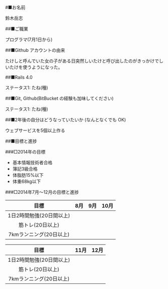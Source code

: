 #■お名前

  鈴木岳志

##■ご職業

  プログラマ(7月1日から)
  
##■Github アカウントの由来

  たけしと呼んでいた女の子がある日突然しいたけと呼び出したのがきっかけでしいたけを使うようになった。

##■Rails 4.0

  ステータス1: たね(種)

##■Git, Github(BitBucket の経験も加味してください)

  ステータス1: たね(種)

##■2年後の自分はどうなっていたいか (なんとなくでも OK)

  ウェブサービスを5個以上作る

##■目標と進捗

###□2014年の目標
 - 基本情報技術者合格
 - 簿記3級合格
 - 体脂肪15%以下
 - 体重68kg以下


###□2014年7月〜12月の目標と進捗

目標 | 8月 | 9月 | 10月
:---:|:---:|:---:|:---:|
1日2時間勉強(20日間以上) |||  
筋トレ(20日以上) ||| 
7kmランニング(20日以上) ||| 


目標 | 11月 | 12月
:---:|:---:|:---:|
1日2時間勉強(20日間以上) ||  
筋トレ(20日以上) ||
7kmランニング(20日以上) ||


